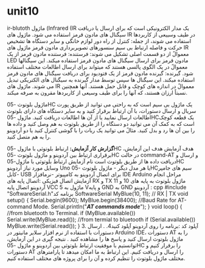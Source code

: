 # unit10
ir-blutoth
ماژول (Infrared (IR یک مدار الکترونیکی است که برای ارسال یا دریافت سیگنال های مادون قرمز استفاده می شود. ماژول های IR در طیف وسییعی از
کاربردها استفاده می شوند، از جمله:
کنترل از راه دور لوازم خانگی و سایر دستگاه ها
تشخیص حرکت و فاصله
ارتباط بی سیم
سنسورهای تصویربرداری مادون قرمز
ماژول های IR معموالً از دو قسمت اصلی تشکیل می شوند:
فرستنده: فرستنده مادون قرمز از یک LED مادون قرمز برای ارسال سیگنال های مادون قرمز استفاده میکند. این سیگنالها معموالً در یک الگوی پالسی
هستند که میتواند برای ارسال اطالعات مختلف استفاده شود.
گیرنده: گیرنده مادون قرمز از یک فتودیود برای دریافت سیگنال های مادون قرمز استفاده میکند. این سیگنال ها سپس توسط مدار گیرنده به سیگنال های
الکتریکی تبدیل می شوند.
ماژول های IR معموالً در اندازه های کوچک و قابل حمل هستند. آنها همچنین نسبتاً ارزان هستند، که آنها را برای طیف وسیعی از کاربردها مقرون به صرفه
میکند.







ماژول بلوتوث -05HC یک ماژول بی سیم است که به راحتی می توانید از طریق پورت سریال و ارسال دستورات، با آن ارتباط برقرار کنید و به سایر دستگاه های
دارای بلوتوث اطالعات ارسال نمایید یا از آن ها اطالعات دریافت کنید.
ماژول -05HCیک قطعه کوچک است که به کمک آن می توانید دو دستگاه را از طریق بلوتوث به هم وصل کنید و داده ها را بین آن ها رد و بدل کنید. مثالً می توانید
یک ربات را با گوشی کنترل کنید یا دو آردوینو را به هم متصل کنید.


**گزارش کار آزمایش:**
ارتباط بلوتوثی با ماژول -05HC
هدف آزمایش هدف این آزمایش، برقراری ارتباط بین آردوینو و
ماژول بلوتوث -05HC در حالت command-AT و ارسال و
دریافت داده ها از طریق بلوتوث است
نام آزمایش ارتباط بلوتوثی با ماژول-05HC
وسایل مورد نیاز آردوینو Uno یا هر مدل دیگر - ماژول بلوتوث
 -05HCسیم های جامپر -کابل USB برای اتصال آردوینو به
کامپیوتر -نرمافزار IDE Arduino
مراحل انجام آزمایش
اتصال فیزیکی :اتصال پایه های RX و TX ماژول بلوتوث به پایه های
10 و 11 آردوینو
اتصال پایه VCC ماژول به 5 Vو پایه GND به GND آردوینو
: cpp #include "SoftwareSerial.h"برنامه کد
SoftwareSerial MyBlue(10, 11); // RX | TX void
setup() { Serial.begin(9600); MyBlue.begin(38400);
//Baud Rate for AT-command Mode.
Serial.println("***AT commands mode***"); } void
loop() { //from bluetooth to Terminal. if
(MyBlue.available()) Serial.write(MyBlue.read());
//from termial to bluetooth if (Serial.available())
MyBlue.write(Serial.read()); } 3.
آپلود کد :برنامه را روی آردوینو آپلود کنید4. .
ارسال دستورات با استفاده از نرم افزار سلایر مانیتور در Arduino
IDE، دستورات AT را به ماژول بلوتوث ارسال کنید و پاسخ ها را
مشاهده کنید .
نتیجه گیری در این آزمایش، توانستیم با موفقیت ارتباط بلوتوثی بین
آردوینو و ماژول -05HC را برقرار کنیم و دستورات AT را ارسال و
دریافت کنیم. این ارتباط به ما امکان میدهد تا پارامترهای مختلف
ماژول بلوتوث را تنظیم کرده و آن را برای پروژه های مختلف استفاده
کنیم.

